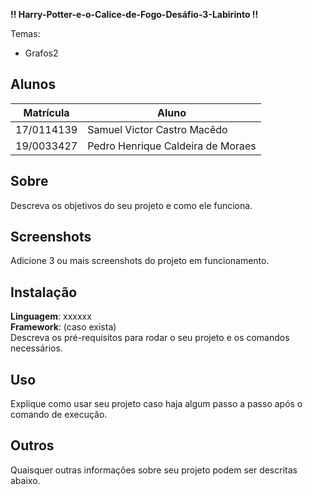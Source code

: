 **!! Harry-Potter-e-o-Calice-de-Fogo-Desáfio-3-Labirinto !!** 

Temas:
 - Grafos2


## Alunos
|Matrícula | Aluno |
| -- | -- |
| 17/0114139  |  Samuel Victor Castro Macêdo |
| 19/0033427  |  Pedro Henrique Caldeira de Moraes|

## Sobre 
Descreva os objetivos do seu projeto e como ele funciona. 

## Screenshots
Adicione 3 ou mais screenshots do projeto em funcionamento.

## Instalação 
**Linguagem**: xxxxxx<br>
**Framework**: (caso exista)<br>
Descreva os pré-requisitos para rodar o seu projeto e os comandos necessários.

## Uso 
Explique como usar seu projeto caso haja algum passo a passo após o comando de execução.

## Outros 
Quaisquer outras informações sobre seu projeto podem ser descritas abaixo.




